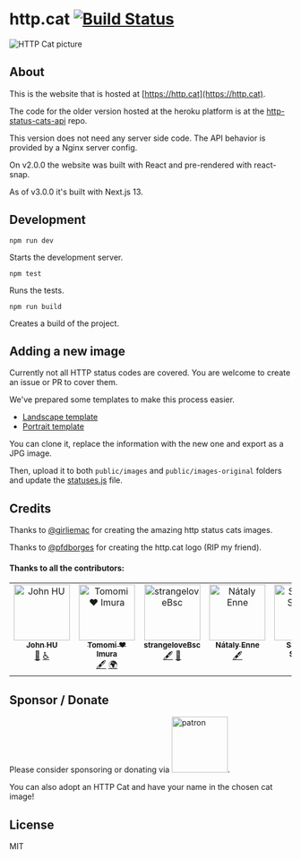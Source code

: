 # http.cat [![Build Status](https://travis-ci.com/httpcats/http.cat.svg?branch=master)](https://travis-ci.com/httpcats/http.cat)

![HTTP Cat picture](https://http.cat/204)

## About

This is the website that is hosted at [https://http.cat](https://http.cat).

The code for the older version hosted at the heroku platform is at the [http-status-cats-api](https://github.com/rogeriopvl/http-status-cats-api) repo.

This version does not need any server side code. The API behavior is provided by a Nginx server config.

On v2.0.0 the website was built with React and pre-rendered with react-snap.

As of v3.0.0 it's built with Next.js 13.

## Development

    npm run dev

Starts the development server.

    npm test

Runs the tests.

    npm run build

Creates a build of the project.

## Adding a new image

Currently not all HTTP status codes are covered. You are welcome to create an issue or PR to cover them.

We've prepared some templates to make this process easier.

- [Landscape template](https://docs.google.com/presentation/d/1sYxNNKxUbP11kyt9oPixWdFEykHDafr4jixy9uwMh9I/edit?usp=sharing)
- [Portrait template](https://docs.google.com/presentation/d/1Ay5nattHagPfnd-gMaUHumckFt2VANaYwMkXuQ-xS6E/edit?usp=sharing)

You can clone it, replace the information with the new one and export as a JPG image.

Then, upload it to both `public/images` and `public/images-original` folders and update the [statuses.js](https://github.com/httpcats/http.cat/blob/master/lib/statuses.js) file.

## Credits

Thanks to [@girliemac](https://github.com/girliemac) for creating the amazing http status cats images.

Thanks to [@pfdborges](https://github.com/pfdborges) for creating the http.cat logo (RIP my friend).

#### Thanks to all the contributors:

<!-- ALL-CONTRIBUTORS-LIST:START - Do not remove or modify this section -->
<!-- prettier-ignore-start -->
<!-- markdownlint-disable -->
<table>
  <tbody>
    <tr>
      <td align="center" valign="top" width="14.28%"><a href="http://ushuz.im"><img src="https://avatars.githubusercontent.com/u/1430856?v=4?s=100" width="100px;" alt="John HU"/><br /><sub><b>John HU</b></sub></a><br /><a href="#data-ushuz" title="Data">🔣</a> <a href="#a11y-ushuz" title="Accessibility">️️️️♿️</a></td>
      <td align="center" valign="top" width="14.28%"><a href="https://girliemac.com"><img src="https://avatars.githubusercontent.com/u/107763?v=4?s=100" width="100px;" alt="Tomomi ❤ Imura"/><br /><sub><b>Tomomi ❤ Imura</b></sub></a><br /><a href="#content-girliemac" title="Content">🖋</a> <a href="#translation-girliemac" title="Translation">🌍</a></td>
      <td align="center" valign="top" width="14.28%"><a href="https://github.com/strangeloveBsc"><img src="https://avatars.githubusercontent.com/u/3050149?v=4?s=100" width="100px;" alt="strangeloveBsc"/><br /><sub><b>strangeloveBsc</b></sub></a><br /><a href="#content-strangeloveBsc" title="Content">🖋</a> <a href="#design-strangeloveBsc" title="Design">🎨</a></td>
      <td align="center" valign="top" width="14.28%"><a href="http://nataly-enne.github.io"><img src="https://avatars.githubusercontent.com/u/26802307?v=4?s=100" width="100px;" alt="Nátaly Enne "/><br /><sub><b>Nátaly Enne </b></sub></a><br /><a href="#content-nataly-enne" title="Content">🖋</a></td>
      <td align="center" valign="top" width="14.28%"><a href="https://github.com/santiago-salinas"><img src="https://avatars.githubusercontent.com/u/48341470?v=4?s=100" width="100px;" alt="Santiago Salinas"/><br /><sub><b>Santiago Salinas</b></sub></a><br /><a href="#content-santiago-salinas" title="Content">🖋</a></td>
    </tr>
  </tbody>
</table>

<!-- markdownlint-restore -->
<!-- prettier-ignore-end -->

<!-- ALL-CONTRIBUTORS-LIST:END -->

## Sponsor / Donate

Please consider sponsoring or donating via <a target="_blank" rel="nofollow" href="https://www.patreon.com/httpcat"><img src="https://c5.patreon.com/external/logo/become_a_patron_button@2x.png" alt="patron" width="100px" height="auto"></a>.

You can also adopt an HTTP Cat and have your name in the chosen cat image!

## License

MIT

